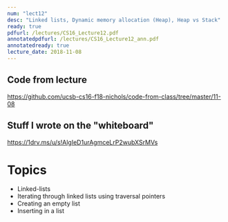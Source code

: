 ```yaml
---
num: "lect12"
desc: "Linked lists, Dynamic memory allocation (Heap), Heap vs Stack"
ready: true
pdfurl: /lectures/CS16_Lecture12.pdf
annotatedpdfurl: /lectures/CS16_Lecture12_ann.pdf
annotatedready: true
lecture_date: 2018-11-08 
---
```


## Code from lecture

<https://github.com/ucsb-cs16-f18-nichols/code-from-class/tree/master/11-08>

## Stuff I wrote on the "whiteboard"

<https://1drv.ms/u/s!AlgIeD1urAgmceLrP2wubXSrMVs>


# Topics

* Linked-lists
* Iterating through linked lists using traversal pointers
* Creating an empty list
* Inserting in a list


